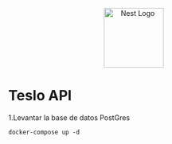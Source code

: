 <p align="center">
  <a href="http://nestjs.com/" target="blank"><img src="https://nestjs.com/img/logo-small.svg" width="120" alt="Nest Logo" /></a>
</p>



# Teslo API

1.Levantar la base de datos PostGres
````
docker-compose up -d
````